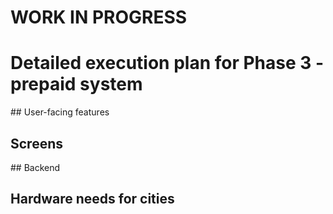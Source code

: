 # WORK IN PROGRESS

# Detailed execution plan for Phase 3 - prepaid system

## User-facing features
## Screens
## Backend
## Hardware needs for cities